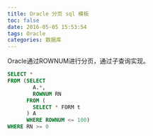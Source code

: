```yaml
---
title: Oracle 分页 sql 模板
toc: false
date: 2016-05-05 15:53:54
tags: Oracle
categories: 数据库
---
```


Oracle通过ROWNUM进行分页，通过子查询实现。

```sql
SELECT *
FROM (SELECT
        A.*,
        ROWNUM RN
      FROM (
        SELECT * FORM t
      ) A
      WHERE ROWNUM <= 100)
WHERE RN >= 0
```
